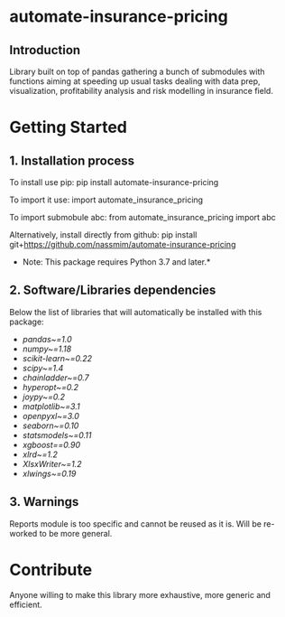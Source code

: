 # automate-insurance-pricing

## Introduction
Library built on top of pandas gathering a bunch of submodules with functions aiming at speeding up usual tasks dealing with data prep, visualization, profitability analysis and risk modelling in insurance field.


# Getting Started

## 1.	Installation process

To install use pip: pip install automate-insurance-pricing

To import it use: import automate_insurance_pricing

To import submobule abc: from automate_insurance_pricing import abc

Alternatively, install directly from github: pip install git+https://github.com/nassmim/automate-insurance-pricing

* Note: This package requires Python 3.7 and later.* 

## 2.	Software/Libraries dependencies

Below the list of libraries that will automatically be installed with this package:

* *pandas~=1.0*
* *numpy~=1.18*
* *scikit-learn~=0.22*
* *scipy~=1.4*
* *chainladder~=0.7*
* *hyperopt~=0.2*
* *joypy~=0.2*
* *matplotlib~=3.1*
* *openpyxl~=3.0*
* *seaborn~=0.10*
* *statsmodels~=0.11*
* *xgboost==0.90*
* *xlrd~=1.2*
* *XlsxWriter~=1.2*
* *xlwings~=0.19*


## 3.	Warnings
Reports module is too specific and cannot be reused as it is. Will be re-worked to be more general. 


# Contribute
Anyone willing to make this library more exhaustive, more generic and efficient. 
